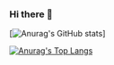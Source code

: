 ### Hi there 👋

<!--
**ametzamaldonado/ametzamaldonado** is a ✨ _special_ ✨ repository because its `README.md` (this file) appears on your GitHub profile.

Here are some ideas to get you started:

- 🔭 I’m currently working on ...
- 🌱 I’m currently learning ...
- 👯 I’m looking to collaborate on ...
- 🤔 I’m looking for help with ...
- 💬 Ask me about ...
- 📫 How to reach me: ...
- 😄 Pronouns: ...
- ⚡ Fun fact: ...
-->

[![Anurag's GitHub stats](https://github-readme-stats.vercel.app/api?username=ametzamaldonado&show_icons=true&theme=dracula)]


[![Anurag's Top Langs](https://github-readme-stats.vercel.app/api/top-langs/?username=ametzamaldonado&layout=compact)](https://github.com/anuraghazra/github-readme-stats)
